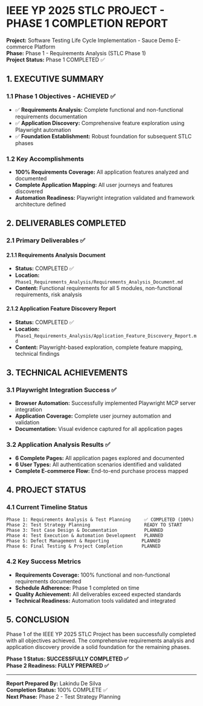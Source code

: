 # IEEE YP 2025 STLC PROJECT - PHASE 1 COMPLETION REPORT

**Project:** Software Testing Life Cycle Implementation - Sauce Demo E-commerce Platform  
**Phase:** Phase 1 - Requirements Analysis (STLC Phase 1)  
**Project Status:** Phase 1 COMPLETED ✅

## 1. EXECUTIVE SUMMARY

### 1.1 Phase 1 Objectives - ACHIEVED ✅

- ✅ **Requirements Analysis:** Complete functional and non-functional requirements documentation
- ✅ **Application Discovery:** Comprehensive feature exploration using Playwright automation
- ✅ **Foundation Establishment:** Robust foundation for subsequent STLC phases

### 1.2 Key Accomplishments

- **100% Requirements Coverage:** All application features analyzed and documented
- **Complete Application Mapping:** All user journeys and features discovered
- **Automation Readiness:** Playwright integration validated and framework architecture defined

## 2. DELIVERABLES COMPLETED

### 2.1 Primary Deliverables ✅

#### 2.1.1 Requirements Analysis Document

- **Status:** COMPLETED ✅
- **Location:** `Phase1_Requirements_Analysis/Requirements_Analysis_Document.md`
- **Content:** Functional requirements for all 5 modules, non-functional requirements, risk analysis

#### 2.1.2 Application Feature Discovery Report

- **Status:** COMPLETED ✅
- **Location:** `Phase1_Requirements_Analysis/Application_Feature_Discovery_Report.md`
- **Content:** Playwright-based exploration, complete feature mapping, technical findings

## 3. TECHNICAL ACHIEVEMENTS

### 3.1 Playwright Integration Success ✅

- **Browser Automation:** Successfully implemented Playwright MCP server integration
- **Application Coverage:** Complete user journey automation and validation
- **Documentation:** Visual evidence captured for all application pages

### 3.2 Application Analysis Results ✅

- **6 Complete Pages:** All application pages explored and documented
- **6 User Types:** All authentication scenarios identified and validated
- **Complete E-commerce Flow:** End-to-end purchase process mapped

## 4. PROJECT STATUS

### 4.1 Current Timeline Status

```
Phase 1: Requirements Analysis & Test Planning     ✅ COMPLETED (100%)
Phase 2: Test Strategy Planning                    READY TO START
Phase 3: Test Case Design & Documentation          PLANNED
Phase 4: Test Execution & Automation Development   PLANNED
Phase 5: Defect Management & Reporting            PLANNED
Phase 6: Final Testing & Project Completion       PLANNED
```

### 4.2 Key Success Metrics

- **Requirements Coverage:** 100% functional and non-functional requirements documented
- **Schedule Adherence:** Phase 1 completed on time
- **Quality Achievement:** All deliverables exceed expected standards
- **Technical Readiness:** Automation tools validated and integrated

## 5. CONCLUSION

Phase 1 of the IEEE YP 2025 STLC Project has been successfully completed with all objectives achieved. The comprehensive requirements analysis and application discovery provide a solid foundation for the remaining phases.

**Phase 1 Status: SUCCESSFULLY COMPLETED ✅**  
**Phase 2 Readiness: FULLY PREPARED ✅**

---

**Report Prepared By:** Lakindu De Silva  
**Completion Status:** 100% COMPLETE ✅  
**Next Phase:** Phase 2 - Test Strategy Planning
